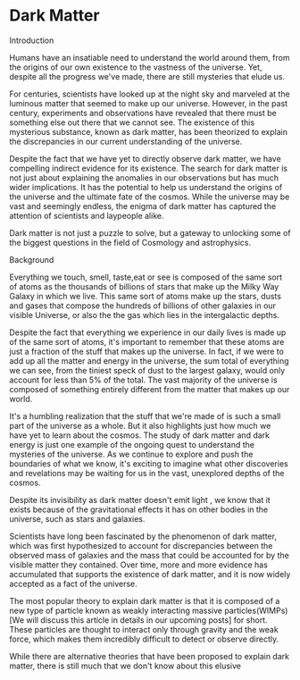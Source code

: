 # Dark Matter #

Introduction

Humans have an insatiable need to understand the world around them, from the origins of our own existence to the vastness of the universe. Yet, despite all the progress we've made, there are still mysteries that elude us. 

For centuries, scientists have looked up at the night sky and marveled at the luminous matter that seemed to make up our universe. However, in the past century, experiments and observations have revealed that there must be something else out there that we cannot see. The existence of this mysterious substance, known as dark matter, has been theorized to explain the discrepancies in our current understanding of the universe.

Despite the fact that we have yet to directly observe dark matter, we have compelling indirect evidence for its existence. The search for dark matter is not just about explaining the anomalies in our observations but has much wider implications. It has the potential to help us understand the origins of the universe and the ultimate fate of the cosmos. While the universe may be vast and seemingly endless, the enigma of dark matter has captured the attention of scientists and laypeople alike.

Dark matter is not just a puzzle to solve, but a gateway to unlocking some of the biggest questions in the field of Cosmology and astrophysics.

Background

Everything we touch, smell, taste,eat or see is composed of the same sort of atoms as the thousands of billions of stars that make up the Milky Way Galaxy in which we live. This same sort of atoms make up the stars, dusts and gases that compose the hundreds of billions of other galaxies in our visible Universe, or also the the gas which lies in the intergalactic depths.

Despite the fact that everything we experience in our daily lives is made up of the same sort of atoms, it's important to remember that these atoms are just a fraction of the stuff that makes up the universe. In fact, if we were to add up all the matter and energy in the universe, the sum total of everything we can see, from the tiniest speck of dust to the largest galaxy, would only account for less than 5% of the total. The vast majority of the universe is composed of something entirely different from the matter that makes up our world.

It's a humbling realization that the stuff that we're made of is such a small part of the universe as a whole. But it also highlights just how much we have yet to learn about the cosmos. The study of dark matter and dark energy is just one example of the ongoing quest to understand the mysteries of the universe. As we continue to explore and push the boundaries of what we know, it's exciting to imagine what other discoveries and revelations may be waiting for us in the vast, unexplored depths of the cosmos.

Despite its invisibility as dark matter doesn't emit light , we know that it exists because of the gravitational effects it has on other bodies in the universe, such as stars and galaxies.

Scientists have long been fascinated by the phenomenon of dark matter, which was first hypothesized to account for discrepancies between the observed mass of galaxies and the mass that could be accounted for by the visible matter they contained. Over time, more and more evidence has accumulated that supports the existence of dark matter, and it is now widely accepted as a fact of the universe.

The most popular theory to explain dark matter is that it is composed of a new type of particle known as weakly interacting massive particles(WIMPs) [We will discuss this article in details in our upcoming posts] for short. These particles are thought to interact only through gravity and the weak force, which makes them incredibly difficult to detect or observe directly.

While there are alternative theories that have been proposed to explain dark matter, there is still much that we don't know about this elusive



